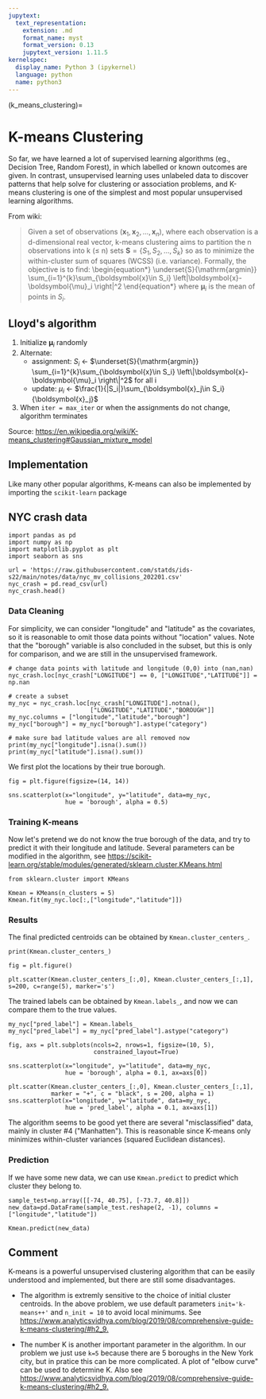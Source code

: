 ```yaml
---
jupytext:
  text_representation:
    extension: .md
    format_name: myst
    format_version: 0.13
    jupytext_version: 1.11.5
kernelspec:
  display_name: Python 3 (ipykernel)
  language: python
  name: python3
---
```


(k_means_clustering)=

# K-means Clustering


So far, we have learned a lot of supervised learning algorithms (eg., Decision Tree, Random Forest), 
in which labelled or known outcomes are given. In contrast, unsupervised learning uses unlabeled data 
to discover patterns that help solve for clustering or association problems, and K-means clustering 
is one of the simplest and most popular unsupervised learning algorithms.

From wiki: 
> Given a set of observations $(\boldsymbol{x}_1, \boldsymbol{x}_2, \dots, \boldsymbol{x}_n)$, 
> where each observation is a d-dimensional real vector, k-means clustering aims to 
> partition the n observations into k (≤ n) sets $\boldsymbol{S} = \{S_1, S_2, \dots, S_k\}$ 
> so as to minimize the within-cluster sum of squares (WCSS) (i.e. variance). 
> Formally, the objective is to find:
> \begin{equation*}
\underset{S}{\mathrm{argmin}} 
\sum_{i=1}^{k}\sum_{\boldsymbol{x}\in S_i} \left\|\boldsymbol{x}-\boldsymbol{\mu}_i \right\|^2
\end{equation*}
> where $\boldsymbol{\mu}_i$ is the mean of points in $S_i$.

## Lloyd's algorithm

1. Initialize $\boldsymbol{\mu}_i$ randomly
1. Alternate:
    - assignment: $S_i$ <- $\underset{S}{\mathrm{argmin}}
      \sum_{i=1}^{k}\sum_{\boldsymbol{x}\in S_i} \left\|\boldsymbol{x}-\boldsymbol{\mu}_i \right\|^2$ 
      for all i
    - update: $\mu_i$ <- $\frac{1}{|S_i|}\sum_{\boldsymbol{x}_j\in S_i}{\boldsymbol{x}_j}$
1. When `iter = max_iter` or when the assignments do not change, algorithm terminates

Source: <https://en.wikipedia.org/wiki/K-means_clustering#Gaussian_mixture_model>

## Implementation

Like many other popular algorithms, K-means can also be implemented by importing the `scikit-learn` package

## NYC crash data


```{code-cell} ipython3
import pandas as pd
import numpy as np
import matplotlib.pyplot as plt
import seaborn as sns
```


```{code-cell} ipython3
url = 'https://raw.githubusercontent.com/statds/ids-s22/main/notes/data/nyc_mv_collisions_202201.csv'
nyc_crash = pd.read_csv(url)
nyc_crash.head()
```

### Data Cleaning

For simplicity, we can consider "longitude" and "latitude" as the covariates, 
so it is reasonable to omit those data points without "location" values. Note that 
the "borough" variable is also concluded in the subset, but this is only for comparison, 
and we are still in the unsupervised framework.


```{code-cell} ipython3
# change data points with latitude and longitude (0,0) into (nan,nan)
nyc_crash.loc[nyc_crash["LONGITUDE"] == 0, ["LONGITUDE","LATITUDE"]] = np.nan

# create a subset
my_nyc = nyc_crash.loc[nyc_crash["LONGITUDE"].notna(), 
                       ["LONGITUDE","LATITUDE","BOROUGH"]]
my_nyc.columns = ["longitude","latitude","borough"]
my_nyc["borough"] = my_nyc["borough"].astype("category")

# make sure bad latitude values are all removed now
print(my_nyc["longitude"].isna().sum())
print(my_nyc["latitude"].isna().sum())
```

We first plot the locations by their true borough.


```{code-cell} ipython3
fig = plt.figure(figsize=(14, 14))

sns.scatterplot(x="longitude", y="latitude", data=my_nyc,
                hue = 'borough', alpha = 0.5)
```

### Training K-means

Now let's pretend we do not know the true borough of the data, 
and try to predict it with their longitude and latitude. 
Several parameters can be modified in the algorithm, see
https://scikit-learn.org/stable/modules/generated/sklearn.cluster.KMeans.html


```{code-cell} ipython3
from sklearn.cluster import KMeans

Kmean = KMeans(n_clusters = 5)
Kmean.fit(my_nyc.loc[:,["longitude","latitude"]])

```

### Results

The final predicted centroids can be obtained by `Kmean.cluster_centers_`.


```{code-cell} ipython3
print(Kmean.cluster_centers_)

fig = plt.figure()

plt.scatter(Kmean.cluster_centers_[:,0], Kmean.cluster_centers_[:,1], s=200, c=range(5), marker='s')
```

The trained labels can be obtained by `Kmean.labels_`, and now we can compare them to the true values.


```{code-cell} ipython3
my_nyc["pred_label"] = Kmean.labels_
my_nyc["pred_label"] = my_nyc["pred_label"].astype("category")

fig, axs = plt.subplots(ncols=2, nrows=1, figsize=(10, 5),
                        constrained_layout=True)

sns.scatterplot(x="longitude", y="latitude", data=my_nyc,
                hue = 'borough', alpha = 0.1, ax=axs[0])

plt.scatter(Kmean.cluster_centers_[:,0], Kmean.cluster_centers_[:,1], 
            marker = "+", c = "black", s = 200, alpha = 1)
sns.scatterplot(x="longitude", y="latitude", data=my_nyc,
                hue = 'pred_label', alpha = 0.1, ax=axs[1])
```

The algorithm seems to be good yet there are several "misclassified" data, mainly in cluster #4 ("Manhatten"). 
This is reasonable since K-means only minimizes within-cluster variances (squared Euclidean distances).

### Prediction

If we have some new data, we can use `Kmean.predict` to predict which cluster they belong to.


```{code-cell} ipython3
sample_test=np.array([[-74, 40.75], [-73.7, 40.8]])
new_data=pd.DataFrame(sample_test.reshape(2, -1), columns = ["longitude","latitude"])

Kmean.predict(new_data)
```

## Comment

K-means is a powerful unsupervised clustering algorithm that can be easily understood and implemented, 
but there are still some disadvantages. 

- The algorithm is extremly sensitive to the choice of initial cluster centroids. 
  In the above problem, we use default parameters `init='k-means++'` and `n_init = 10`
  to avoid local minimums. See 
  <https://www.analyticsvidhya.com/blog/2019/08/comprehensive-guide-k-means-clustering/#h2_9.>
  
- The number K is another important parameter in the algorithm. In our problem we just use `k=5` because 
  there are 5 boroughs in the New York city, but in pratice this can be more complicated.
  A plot of "elbow curve" can be used to determine K. Also see
  <https://www.analyticsvidhya.com/blog/2019/08/comprehensive-guide-k-means-clustering/#h2_9.>
  